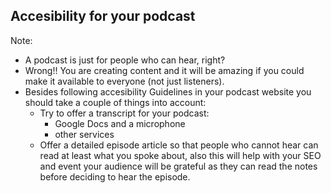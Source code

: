 ## Accesibility for your podcast

Note:
* A podcast is just for people who can hear, right?
* Wrong!! You are creating content and it will be amazing if you could make it available to everyone (not just listeners).
* Besides following accesibility Guidelines in your podcast website you should take a couple of things into account:
	* Try to offer a transcript for your podcast:
		* Google Docs and a microphone
		* other services
	* Offer a detailed episode article so that people who cannot hear can read at least what you spoke about, also this will help with your SEO and event your audience will be grateful as they can read the notes before deciding to hear the episode.
